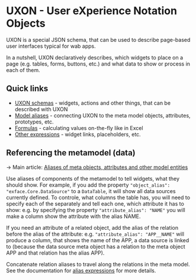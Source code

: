 # UXON - User eXperience Notation Objects

UXON is a special JSON schema, that can be used to describe page-based user interfaces typical for wab apps.

In a nutshell, UXON declaratively describes, which widgets to place on a page (e.g. tables, forms, buttons, etc.) and what data to show or process in each of them.

## Quick links

- [UXON schemas](UXON_schemas.md) - widgets, actions and other things, that can be described with UXON
- [Model aliases](UXON/Aliases.md) - connecting UXON to the meta model objects, attributes, prototypes, etc.
- [Formulas](UXON/Formula_syntax.md) - calculating values on-the-fly like in Excel
- [Other expressions](UXON/Expressions_and_formulas.md) - widget links, placeholders, etc.

## Referencing the metamodel (data)

&rarr; Main article: [Aliases of meta objects, attributes and other model entities](Aliases.md)

Use aliases of components of the metamodel to tell widgets, what they should show. For example, if you add the property `"object_alias": "exface.Core.DataSource"` to a `DataTable`, it will show all data sources currently defined. To controle, what columns the table has, you will need to specify each of the separately and tell each one, which attribute it has to show: e.g. by specifying the property `"attribute_alias": "NAME"` you will make a column show the attribute with the alias NAME.

If you need an attribute of a related object, add the alias of the relation before the alias of the attribute: e.g. `"attribute_alias": "APP__NAME"` will produce a column, that shows the name of the APP, a data source is linked to (because the data source meta object has a relation to the meta object APP and that relation has the alias APP). 

Concatenate relation aliases to travel along the relations in the meta model. See the documentation for [alias expressions](Aliases.md) for more details.